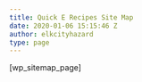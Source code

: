 ```yaml
---
title: Quick E Recipes Site Map
date: 2020-01-06 15:15:46 Z
author: elkcityhazard
type: page
---
```


[wp\_sitemap\_page]